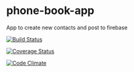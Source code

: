 # phone-book-app
App to create new contacts and post to firebase

[![Build Status](https://travis-ci.org/bdfinlayson/phone-book-app.svg?branch=master)](https://travis-ci.org/bdfinlayson/phone-book-app)

[![Coverage Status](https://coveralls.io/repos/bdfinlayson/phone-book-app/badge.svg)](https://coveralls.io/r/bdfinlayson/phone-book-app)

[![Code Climate](https://codeclimate.com/github/bdfinlayson/phone-book-app/badges/gpa.svg)](https://codeclimate.com/github/bdfinlayson/phone-book-app)
